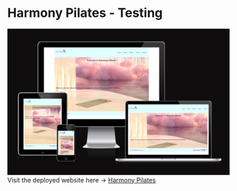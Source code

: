 # Harmony Pilates - Testing
![Musical Theater Berlin](documentation/testing/am_i_responsive.png)
Visit the deployed website here → [Harmony Pilates](https://ann-anahit.github.io/pilates-website/)
